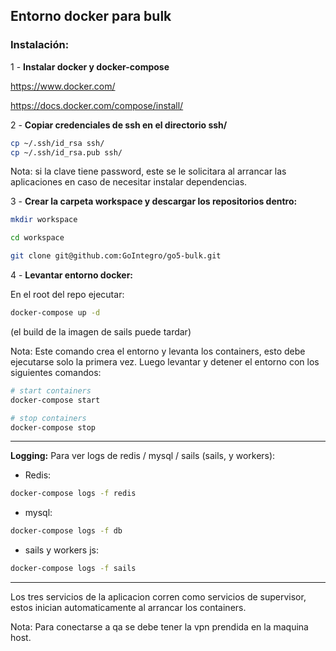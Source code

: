 ## Entorno docker para bulk

### Instalación:
1 - **Instalar docker y docker-compose**

https://www.docker.com/

https://docs.docker.com/compose/install/

2 - **Copiar credenciales de ssh en el directorio ssh/**

```bash
cp ~/.ssh/id_rsa ssh/
cp ~/.ssh/id_rsa.pub ssh/
```

Nota: si la clave tiene password, este se le solicitara al arrancar las aplicaciones en caso de necesitar instalar dependencias.


3 - **Crear la carpeta workspace y descargar los repositorios dentro:**

```bash
mkdir workspace

cd workspace

git clone git@github.com:GoIntegro/go5-bulk.git

```

4 - **Levantar entorno docker:**

En el root del repo ejecutar:

```bash
docker-compose up -d
```

(el build de la imagen de sails puede tardar)

Nota: Este comando crea el entorno y levanta los containers, esto debe ejecutarse solo la primera vez. Luego levantar y detener el entorno con los siguientes comandos:

```bash
# start containers
docker-compose start

# stop containers
docker-compose stop
```

--------------------------------------------------------------------------

**Logging:**
Para ver logs de redis / mysql / sails (sails, y workers):

- Redis:
```bash
docker-compose logs -f redis
```
- mysql:
```bash
docker-compose logs -f db
```
- sails y workers js:
```bash
docker-compose logs -f sails
```

--------------------------------------------------------------------------

Los tres servicios de la aplicacion corren como servicios de supervisor, estos inician automaticamente al arrancar los containers.

Nota: Para conectarse a qa se debe tener la vpn prendida en la maquina host.

